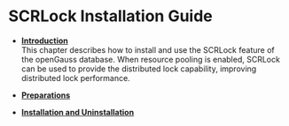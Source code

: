 # SCRLock Installation Guide<a name="EN-US_TOPIC_0000001721917033"></a>

-   **[Introduction](introduction-0.md)**  
This chapter describes how to install and use the SCRLock feature of the openGauss database. When resource pooling is enabled, SCRLock can be used to provide the distributed lock capability, improving distributed lock performance.
-   **[Preparations](preparations-1.md)**  

-   **[Installation and Uninstallation](installation-and-uninstallation-4.md)**  

